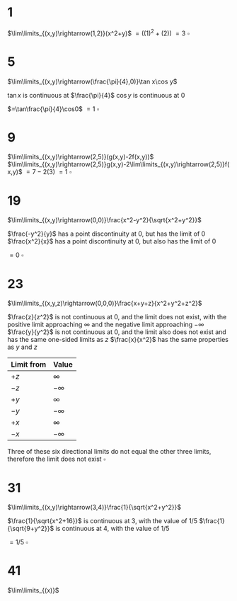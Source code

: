 # 1

$\lim\limits_{(x,y)\rightarrow(1,2)}(x^2+y)$
$=((1)^2+(2))$
$=3$
$\square$

# 5

$\lim\limits_{(x,y)\rightarrow(\frac{\pi}{4},0)}\tan x\cos y$

$\tan x$ is continuous at $\frac{\pi}{4}$
$\cos y$ is continuous at $0$

$=\tan\frac{\pi}{4}\cos0$
$=1$
$\square$

# 9

$\lim\limits_{(x,y)\rightarrow(2,5)}(g(x,y)-2f(x,y))$
$\lim\limits_{(x,y)\rightarrow(2,5)}g(x,y)-2\lim\limits_{(x,y)\rightarrow(2,5)}f(x,y)$
$=7-2(3)$
$=1$
$\square$

# 19

$\lim\limits_{(x,y)\rightarrow(0,0)}\frac{x^2-y^2}{\sqrt{x^2+y^2}}$

$\frac{-y^2}{y}$ has a point discontinuity at $0$, but has the limit of $0$
$\frac{x^2}{x}$ has a point discontinuity at $0$, but also has the limit of $0$

$=0$
$\square$

# 23

$\lim\limits_{(x,y,z)\rightarrow(0,0,0)}\frac{x+y+z}{x^2+y^2+z^2}$

$\frac{z}{z^2}$ is not continuous at $0$, and the limit does not exist, with the positive limit approaching $\infty$ and the negative limit approaching $-\infty$
$\frac{y}{y^2}$ is not continuous at $0$, and the limit also does not exist and has the same one-sided limits as $z$
$\frac{x}{x^2}$ has the same properties as $y$ and $z$

| Limit from | Value     |
| ---------- | --------- |
| $+z$       | $\infty$  |
| $-z$       | $-\infty$ |
| $+y$       | $\infty$  |
| $-y$       | $-\infty$ |
| $+x$       | $\infty$  |
| $-x$       | $-\infty$ |

Three of these six directional limits do not equal the other three limits, therefore the limit does not exist
$\square$

# 31

$\lim\limits_{(x,y)\rightarrow(3,4)}\frac{1}{\sqrt{x^2+y^2}}$

$\frac{1}{\sqrt{x^2+16}}$ is continuous at $3$, with the value of $1/5$
$\frac{1}{\sqrt{9+y^2}}$ is continuous at $4$, with the value of $1/5$

$=1/5$
$\square$

# 41

$\lim\limits_{(x)}$
